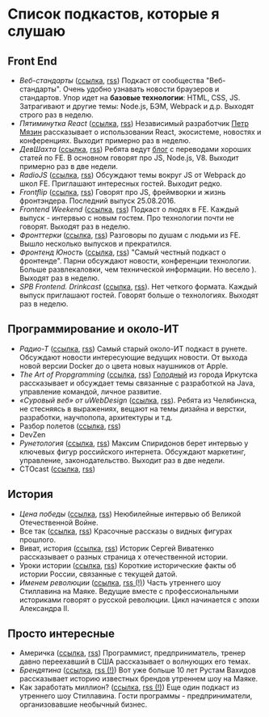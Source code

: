 # Список подкастов, которые я слушаю
## Front End
- *Веб-стандарты* ([ссылка](https://soundcloud.com/web-standards), [rss](http://feeds.soundcloud.com/users/soundcloud:users:202737209/sounds.rss)) Подкаст от сообщества "Веб-стандарты". Очень удобно узнавать новости браузеров и стандартов. Упор идет на **базовые технологии**: HTML, CSS, JS. Затрагивают и другие темы: Node.js, БЭМ, Webpack и д.р. Выходят строго раз в неделю. 
- *Пятиминутка React* ([ссылка](http://5minreact.ru/), [rss](http://feeds.soundcloud.com/users/soundcloud:users:301264956/sounds.rss)) Независимый разработчик [Петр Мязин](https://twitter.com/PetrMyazin) рассказывает о использовании React, экосистеме, новостях и конференциях. Выходит примерно раз в неделю.
- *ДевШахта* ([ссылка](https://soundcloud.com/devschacht), [rss](https://feeds.soundcloud.com/users/soundcloud:users:299701886/sounds.rss)) Ребята ведут [блог](https://medium.com/devschacht) с переводами хороших статей по FE. В основном говорят про JS, Node.js, V8. Выходит примерно раз в две недели.
- *RadioJS*  ([ссылка](https://radiojs.ru/), [rss](http://radiojs.ru/feed/podcast/)) Обсуждают темы вокруг JS от Webpack до школ FE. Приглашают интересных гостей. Выходит редко.
- *Frontflip* ([ссылка](http://frontflip.me/), [rss](http://frontflip.me/podcast.xml)) Говорят про JS, фреймворки и жизнь фронтэндера. Последний выпуск 25.08.2016.
- *Frontend Weekend* ([ссылка](https://soundcloud.com/frontend-weekend), [rss](http://feeds.soundcloud.com/users/soundcloud:users:306455261/sounds.rss)) Подкаст о людях в FE. Каждый выпуск - интервью с новым гостем. Про технологии почти не говорят. Выходят раз в неделю.
- *Фронттерки* ([ссылка](https://fronterki.fireside.fm/), [rss](https://fronterki.fireside.fm/rss)) Разговоры по душам с людьми из FE. Вышло несколько выпусков и прекратился.
- *Фронтенд Юность* ([ссылка](http://youknow.st/), [rss](http://feeds.soundcloud.com/users/soundcloud:users:306631331/sounds.rss)) "Самый честный подкаст о фронтенде". Парни обсуждают новости, конференции технологии. Больше развлекаловки, чем технической информации. Но весело ). Выходят раз в неделю.
-  *SPB Frontend. Drinkcast* ([ссылка](https://spb-frontend.ru/podcast/), [rss](https://spb-frontend.ru/podcast.xml)). Нет четкого формата. Каждый выпуск приглашают гостей. Говорят больше о технологиях. Выходят раз в неделю. 

## Программирование и около-ИТ
- *Радио-Т* ([ссылка](https://radio-t.com/), [rss](http://feeds.rucast.net/radio-t)) Самый старый около-ИТ подкаст в рунете. Обсуждают новости интересующие ведущих новости. От выхода новой версии Docker до о цвета новых наушников от Apple. 
- *The Art of Propgramming* ([ссылка](https://theartofprogramming.podbean.com/), [rss](http://theartofprogramming.podbean.com/feed/)) [Голодный](https://twitter.com/golodnyj) из города Иркутска рассказывает и обсуждает темы связанные с разработкой на Java, управление командой, личное развитие.
- *«Суровый веб» от uWebDesign*  ([ссылка](https://uwebdesign.ru/), [rss](http://feeds.rucast.net/radio-t)). Ребята из Челябинска, не стесняясь в выражениях, вещают на темы дизайна и верстки, разработки, научпопопа, архитектуры и т.д.  
- Разбор полетов ([ссылка](), [rss]())
- DevZen
- *Рунетология* ([ссылка](http://spiridonov.ru/post/category/runetologia), [rss](http://spiridonov.ru/runetologia/rss_new/)) Максим Спиридонов берет интервью у ключевых фигур российского интернета. Обсуждают маркетинг, управление, законодательство. Выходит раз в две недели.   
- CTOcast ([ссылка](), [rss]())

## История
- *Цена победы* ([ссылка](https://echo.msk.ru/programs/victory/), [rss](https://echo.msk.ru/programs/victory/rss-audio.xml)) Неюбилейные интервью об Великой Отечественной Войне.
- Все так ([ссылка](https://echo.msk.ru/programs/vsetak/), [rss](https://echo.msk.ru/programs/vsetak/rss-audio.xml)) Красочные рассказы о видных фигурах прошлого.
- Виват, история ([ссылка](https://vivat.podster.fm/), [rss](https://podster.fm/rss.xml?pid=778)) Историк Сергей Виватенко рассказывает о разных страница х отечественной истории.
- Уроки истории ([ссылка](https://radiovesti.ru/brand/60935/), [rss](https://radiovesti.ru/rss/brand/id/60935/ (!))) Короткие исторические факты об истории России, связанные с текущей датой.
- *Именем революции* ([ссылка](https://radiomayak.ru/podcasts/podcast/id/2201/), [rss (!)](https://radiomayak.ru/podcasts/rss/podcast/2201/type/audio/)) Часть утреннего шоу Стиллавина на Маяке. Ведущие вместе с профессиональными историками говорят о русской революции. Цикл начинается с эпохи Александра II.

## Просто интересные 
- Америчка ([ссылка](https://americhka.us/), [rss](http://feeds.feedburner.com/americhka/oBlg)) Программист, предприниматель, тренер давно переехавший в США рассказывает о волнующих его темах. 
- *Брендятина* ([ссылка](https://radiomayak.ru/podcasts/podcast/id/45/), [rss (!)](https://radiomayak.ru/podcasts/rss/podcast/45/brand/58219/type/audio/)) Вот уже больше 10 лет Рустам Вахидов рассказывает историю известных брендов утреннем шоу на Маяке.
- Как заработать миллион? ([ссылка](https://radiomayak.ru/podcasts/podcast/id/582/), [rss (!)](https://radiomayak.ru/podcasts/rss/podcast/582/type/audio/)) Еще один подкаст из утреннего шоу Стиллавина. Гости программы - предприниматели, организовавшие необычный бизнес. 
